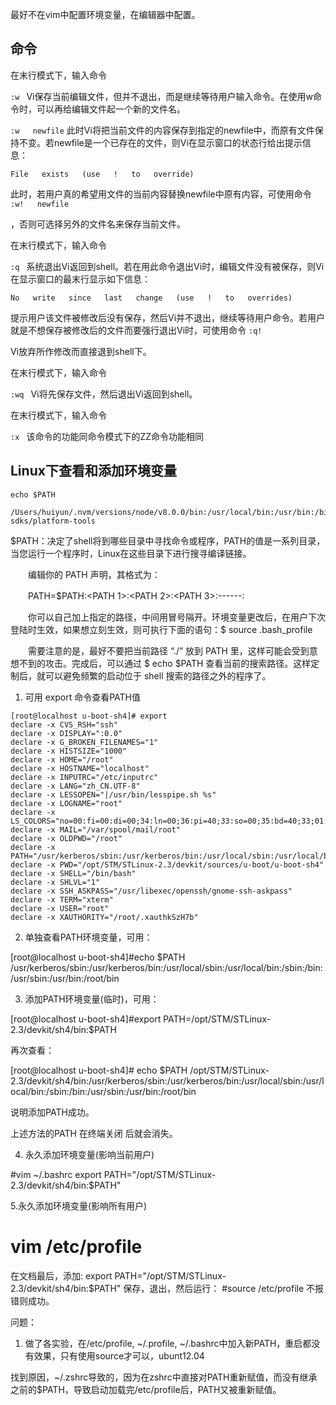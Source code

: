 最好不在vim中配置环境变量，在编辑器中配置。
## 命令
在末行模式下，输入命令   

`:w `  Vi保存当前编辑文件，但并不退出，而是继续等待用户输入命令。在使用w命令时，可以再给编辑文件起一个新的文件名。

` :w   newfile `  此时Vi将把当前文件的内容保存到指定的newfile中，而原有文件保持不变。若newfile是一个已存在的文件，则Vi在显示窗口的状态行给出提示信息： 

`File   exists   (use   !   to   override) `

此时，若用户真的希望用文件的当前内容替换newfile中原有内容，可使用命令 
`:w!   newfile `

，否则可选择另外的文件名来保存当前文件。 

在末行模式下，输入命令  

 `:q `   系统退出Vi返回到shell。若在用此命令退出Vi时，编辑文件没有被保存，则Vi在显示窗口的最末行显示如下信息： 

`No   write   since   last   change   (use   !   to   overrides) `

提示用户该文件被修改后没有保存，然后Vi并不退出，继续等待用户命令。若用户就是不想保存被修改后的文件而要强行退出Vi时，可使用命令 
`:q! `

Vi放弃所作修改而直接退到shell下。 

在末行模式下，输入命令   

`:wq `     Vi将先保存文件，然后退出Vi返回到shell。 

在末行模式下，输入命令   

`:x `   该命令的功能同命令模式下的ZZ命令功能相同





## Linux下查看和添加环境变量
```
echo $PATH

/Users/huiyun/.nvm/versions/node/v8.0.0/bin:/usr/local/bin:/usr/bin:/bin:/usr/sbin:/sbin:/usr/local/go/bin:/Users/huiyun/android-sdks/platform-tools

```
$PATH：决定了shell将到哪些目录中寻找命令或程序，PATH的值是一系列目录，当您运行一个程序时，Linux在这些目录下进行搜寻编译链接。

　　编辑你的 PATH 声明，其格式为：

　　PATH=$PATH:<PATH 1>:<PATH 2>:<PATH 3>:------:<PATH N>

　　你可以自己加上指定的路径，中间用冒号隔开。环境变量更改后，在用户下次登陆时生效，如果想立刻生效，则可执行下面的语句：$ source .bash_profile

　　需要注意的是，最好不要把当前路径 “./” 放到 PATH 里，这样可能会受到意想不到的攻击。完成后，可以通过 $ echo $PATH 查看当前的搜索路径。这样定制后，就可以避免频繁的启动位于 shell 搜索的路径之外的程序了。

 

1. 可用 export 命令查看PATH值
```
[root@localhost u-boot-sh4]# export
declare -x CVS_RSH="ssh"
declare -x DISPLAY=":0.0"
declare -x G_BROKEN_FILENAMES="1"
declare -x HISTSIZE="1000"
declare -x HOME="/root"
declare -x HOSTNAME="localhost"
declare -x INPUTRC="/etc/inputrc"
declare -x LANG="zh_CN.UTF-8"
declare -x LESSOPEN="|/usr/bin/lesspipe.sh %s"
declare -x LOGNAME="root"
declare -x LS_COLORS="no=00:fi=00:di=00;34:ln=00;36:pi=40;33:so=00;35:bd=40;33;01:cd=40;33;01:or=01;05;37;41:mi=01;05;37;41:ex=00;32:*.cmd=00;32:*.exe=00;32:*.com=00;32:*.btm=00;32:*.bat=00;32:*.sh=00;32:*.csh=00;32:*.tar=00;31:*.tgz=00;31:*.arj=00;31:*.taz=00;31:*.lzh=00;31:*.zip=00;31:*.z=00;31:*.Z=00;31:*.gz=00;31:*.bz2=00;31:*.bz=00;31:*.tz=00;31:*.rpm=00;31:*.cpio=00;31:*.jpg=00;35:*.gif=00;35:*.bmp=00;35:*.xbm=00;35:*.xpm=00;35:*.png=00;35:*.tif=00;35:"
declare -x MAIL="/var/spool/mail/root"
declare -x OLDPWD="/root"
declare -x PATH="/usr/kerberos/sbin:/usr/kerberos/bin:/usr/local/sbin:/usr/local/bin:/sbin:/bin:/usr/sbin:/usr/bin:/root/bin"
declare -x PWD="/opt/STM/STLinux-2.3/devkit/sources/u-boot/u-boot-sh4"
declare -x SHELL="/bin/bash"
declare -x SHLVL="1"
declare -x SSH_ASKPASS="/usr/libexec/openssh/gnome-ssh-askpass"
declare -x TERM="xterm"
declare -x USER="root"
declare -x XAUTHORITY="/root/.xauthkSzH7b"
```
2. 单独查看PATH环境变量，可用：

[root@localhost u-boot-sh4]#echo $PATH
/usr/kerberos/sbin:/usr/kerberos/bin:/usr/local/sbin:/usr/local/bin:/sbin:/bin:/usr/sbin:/usr/bin:/root/bin

3. 添加PATH环境变量(临时)，可用：

[root@localhost u-boot-sh4]#export PATH=/opt/STM/STLinux-2.3/devkit/sh4/bin:$PATH

再次查看：

[root@localhost u-boot-sh4]# echo $PATH
/opt/STM/STLinux-2.3/devkit/sh4/bin:/usr/kerberos/sbin:/usr/kerberos/bin:/usr/local/sbin:/usr/local/bin:/sbin:/bin:/usr/sbin:/usr/bin:/root/bin

说明添加PATH成功。

上述方法的PATH 在终端关闭 后就会消失。

4. 永久添加环境变量(影响当前用户)

#vim ~/.bashrc
export PATH="/opt/STM/STLinux-2.3/devkit/sh4/bin:$PATH"
 
5.永久添加环境变量(影响所有用户)
# vim /etc/profile
在文档最后，添加:
export PATH="/opt/STM/STLinux-2.3/devkit/sh4/bin:$PATH"
保存，退出，然后运行：
#source /etc/profile
不报错则成功。

问题： 

1. 做了各实验，在/etc/profile, ~/.profile, ~/.bashrc中加入新PATH，重启都没有效果，只有使用source才可以，ubunt12.04

 找到原因，~/.zshrc导致的，因为在zshrc中直接对PATH重新赋值，而没有继承之前的$PATH，导致启动加载完/etc/profile后，PATH又被重新赋值。
